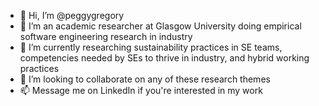 - 👋 Hi, I’m @peggygregory
- 👀 I’m an academic researcher at Glasgow University doing empirical software engineering research in industry 
- 🌱 I’m currently researching sustainability practices in SE teams, competencies needed by SEs to thrive in industry, and hybrid working practices
- 💞️ I’m looking to collaborate on any of these research themes
- 📫 Message me on LinkedIn if you're interested in my work

<!---
peggygregory/peggygregory is a ✨ special ✨ repository because its `README.md` (this file) appears on your GitHub profile.
You can click the Preview link to take a look at your changes.
--->
